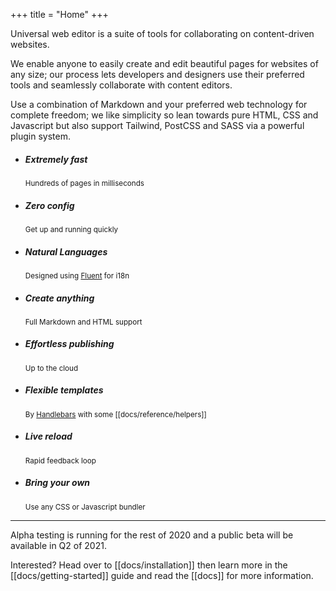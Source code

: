 +++
title = "Home"
+++

Universal web editor is a suite of tools for collaborating on content-driven websites.

We enable anyone to easily create and edit beautiful pages for websites of any size; our process lets developers and designers use their preferred tools and seamlessly collaborate with content editors.

Use a combination of Markdown and your preferred web technology for complete freedom; we like simplicity so lean towards pure HTML, CSS and Javascript but also support Tailwind, PostCSS and SASS via a powerful plugin system.

<ul class="features">
  <li>
    <h5>Extremely fast</h5>
    <small>Hundreds of pages in milliseconds</small>
  </li>
  <li>
    <h5>Zero config</h5>
    <small>Get up and running quickly</small>
  </li>
  <li>
    <h5>Natural Languages</h5>
    <small>Designed using <a href="https://www.projectfluent.org/">Fluent</a> for i18n</small>
  </li>
  <li>
    <h5>Create anything</h5>
    <small>Full Markdown and HTML support</small>
  </li>
  <li>
    <h5>Effortless publishing</h5>
    <small>Up to the cloud</small>
  </li>
  <li>
    <h5>Flexible templates</h5>
    <small>By <a href="https://handlebarsjs.com/">Handlebars</a> with some [[docs/reference/helpers]]</small>
  </li>
  <li>
    <h5>Live reload</h5>
    <small>Rapid feedback loop</small>
  </li>
  <li>
    <h5>Bring your own</h5>
    <small>Use any CSS or Javascript bundler</small>
  </li>
</ul>

---

Alpha testing is running for the rest of 2020 and a public beta will be available in Q2 of 2021.

Interested? Head over to [[docs/installation]] then learn more in the [[docs/getting-started]] guide and read the [[docs]] for more information.

[pulldown-cmark]: https://github.com/raphlinus/pulldown-cmark
[handlebars]: https://github.com/sunng87/handlebars-rust
[mdbook]: https://github.com/rust-lang/mdBook
